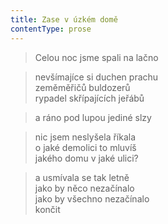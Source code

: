 ```yaml
---
title: Zase v úzkém domě
contentType: prose
---
```


<section>

> Celou noc jsme spali na lačno

</section>

<section>

> nevšímajíce si duchen prachu  
> zeměměřičů buldozerů  
> rypadel skřípajících jeřábů

</section>

<section>

> a ráno pod lupou jediné slzy

</section>

<section>

> nic jsem neslyšela říkala  
> o jaké demolici to mluvíš  
> jakého domu v jaké ulici?

</section>

<section>

> a usmívala se tak letně  
> jako by něco nezačínalo  
> jako by všechno nezačínalo  
> končit

</section>
